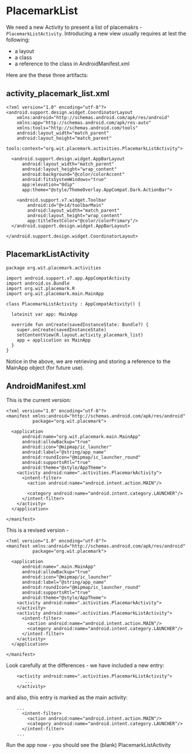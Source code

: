 # PlacemarkList

We need a new Activity to present a list of placemakrs - `PlacemarkListActivity`. Introducing a new view usually requires at lest the following:

- a layout
- a class
- a reference to the class in AndroidManifest.xml

Here are the these three artifacts:

## activity_placemark_list.xml

~~~
<?xml version="1.0" encoding="utf-8"?>
<android.support.design.widget.CoordinatorLayout
    xmlns:android="http://schemas.android.com/apk/res/android"
    xmlns:app="http://schemas.android.com/apk/res-auto"
    xmlns:tools="http://schemas.android.com/tools"
    android:layout_width="match_parent"
    android:layout_height="match_parent"
    tools:context="org.wit.placemark.activities.PlacemarkListActivity">

  <android.support.design.widget.AppBarLayout
      android:layout_width="match_parent"
      android:layout_height="wrap_content"
      android:background="@color/colorAccent"
      android:fitsSystemWindows="true"
      app:elevation="0dip"
      app:theme="@style/ThemeOverlay.AppCompat.Dark.ActionBar">

    <android.support.v7.widget.Toolbar
        android:id="@+id/toolbarMain"
        android:layout_width="match_parent"
        android:layout_height="wrap_content"
        app:titleTextColor="@color/colorPrimary"/>
  </android.support.design.widget.AppBarLayout>
  
</android.support.design.widget.CoordinatorLayout>
~~~

## PlacemarkListActivity

~~~
package org.wit.placemark.activities

import android.support.v7.app.AppCompatActivity
import android.os.Bundle
import org.wit.placemark.R
import org.wit.placemark.main.MainApp

class PlacemarkListActivity : AppCompatActivity() {

  lateinit var app: MainApp

  override fun onCreate(savedInstanceState: Bundle?) {
    super.onCreate(savedInstanceState)
    setContentView(R.layout.activity_placemark_list)
    app = application as MainApp
  }
}
~~~

Notice in the above, we are retrieving and storing a reference to the MainApp object (for future use).

## AndroidManifest.xml


This is the current version:

~~~
<?xml version="1.0" encoding="utf-8"?>
<manifest xmlns:android="http://schemas.android.com/apk/res/android"
          package="org.wit.placemark">

  <application
      android:name="org.wit.placemark.main.MainApp"
      android:allowBackup="true"
      android:icon="@mipmap/ic_launcher"
      android:label="@string/app_name"
      android:roundIcon="@mipmap/ic_launcher_round"
      android:supportsRtl="true"
      android:theme="@style/AppTheme">
    <activity android:name=".activities.PlacemarkActivity">
      <intent-filter>
        <action android:name="android.intent.action.MAIN"/>

        <category android:name="android.intent.category.LAUNCHER"/>
      </intent-filter>
    </activity>
  </application>

</manifest>
~~~

This is a revised version - 

~~~
<?xml version="1.0" encoding="utf-8"?>
<manifest xmlns:android="http://schemas.android.com/apk/res/android"
          package="org.wit.placemark">

  <application
      android:name=".main.MainApp"
      android:allowBackup="true"
      android:icon="@mipmap/ic_launcher"
      android:label="@string/app_name"
      android:roundIcon="@mipmap/ic_launcher_round"
      android:supportsRtl="true"
      android:theme="@style/AppTheme">
    <activity android:name=".activities.PlacemarkActivity">
    </activity>
    <activity android:name=".activities.PlacemarkListActivity">
      <intent-filter>
        <action android:name="android.intent.action.MAIN"/>
        <category android:name="android.intent.category.LAUNCHER"/>
      </intent-filter>
    </activity>
  </application>

</manifest>
~~~

Look carefully at the differences - we have included a new entry:


~~~
    <activity android:name=".activities.PlacemarkListActivity">
       ...
    </activity>
~~~

and also, this entry is marked as the main activity:

~~~
    ...
      <intent-filter>
        <action android:name="android.intent.action.MAIN"/>
        <category android:name="android.intent.category.LAUNCHER"/>
      </intent-filter>
    ...
~~~


Run the app now - you should see the (blank) PlacemarkListActivity
